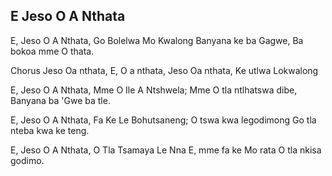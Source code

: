 ## E Jeso O A Nthata

E, Jeso O A Nthata, Go Bolelwa Mo Kwalong
Banyana ke ba Gagwe, Ba bokoa mme O thata.

Chorus
Jeso Oa nthata, E, O a nthata,
Jeso Oa nthata, Ke utlwa Lokwalong

E, Jeso O A Nthata, Mme O Ile A Ntshwela;
Mme O tla ntlhatswa dibe, Banyana ba 'Gwe ba tle.

E, Jeso O A Nthata, Fa Ke Le Bohutsaneng;
O tswa kwa legodimong Go tla nteba kwa ke teng.

E, Jeso O A Nthata, O Tla Tsamaya Le Nna
E, mme fa ke Mo rata O tla nkisa godimo.

